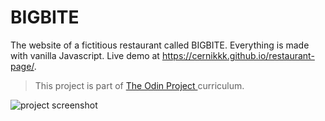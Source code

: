 # BIGBITE
The website of a fictitious restaurant called BIGBITE. Everything is made with vanilla Javascript. Live demo at https://cernikkk.github.io/restaurant-page/.
>This project is part of [The Odin Project ](https://www.theodinproject.com/) curriculum.

![project screenshot](https://i.imgur.com/qKgpUzD.png)
